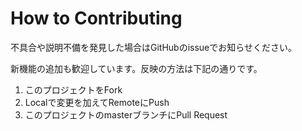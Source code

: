 # How to Contributing

不具合や説明不備を発見した場合はGitHubのissueでお知らせください。

新機能の追加も歓迎しています。反映の方法は下記の通りです。

1. このプロジェクトをFork
2. Localで変更を加えてRemoteにPush
3. このプロジェクトのmasterブランチにPull Request


